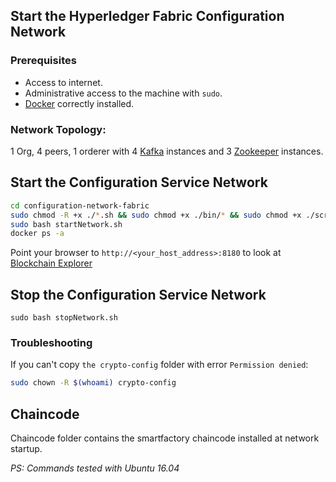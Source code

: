 ## Start the Hyperledger Fabric Configuration Network
### Prerequisites
* Access to internet.
* Administrative access to the machine with `sudo`.
* [Docker](https://www.digitalocean.com/community/tutorials/how-to-install-and-use-docker-on-ubuntu-16-04) correctly installed.
### Network Topology:
1 Org, 4 peers, 1 orderer with 4 [Kafka](https://kafka.apache.org/) instances and 3 [Zookeeper](https://zookeeper.apache.org/) instances.
## Start the Configuration Service Network
```bash
cd configuration-network-fabric
sudo chmod -R +x ./*.sh && sudo chmod +x ./bin/* && sudo chmod +x ./scripts/script.sh
sudo bash startNetwork.sh
docker ps -a
```
Point your browser to `http://<your_host_address>:8180` to look at [Blockchain Explorer](https://github.com/hyperledger/blockchain-explorer)

## Stop the Configuration Service Network
`sudo bash stopNetwork.sh`


### Troubleshooting
If you can't copy `the crypto-config` folder with error `Permission denied`:
```bash
sudo chown -R $(whoami) crypto-config
```

## Chaincode
Chaincode folder contains the smartfactory chaincode installed at network startup.






*PS: Commands tested with Ubuntu 16.04*
